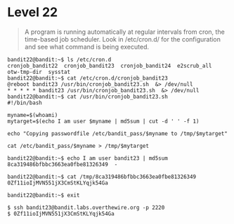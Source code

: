 # Level 22
> A program is running automatically at regular intervals from cron, the time-based job scheduler. Look in /etc/cron.d/ for the configuration and see what command is being executed.

```shell
bandit22@bandit:~$ ls /etc/cron.d
cronjob_bandit22  cronjob_bandit23  cronjob_bandit24  e2scrub_all  otw-tmp-dir  sysstat
bandit22@bandit:~$ cat /etc/cron.d/cronjob_bandit23
@reboot bandit23 /usr/bin/cronjob_bandit23.sh  &> /dev/null
* * * * * bandit23 /usr/bin/cronjob_bandit23.sh  &> /dev/null
bandit22@bandit:~$ cat /usr/bin/cronjob_bandit23.sh
#!/bin/bash

myname=$(whoami)
mytarget=$(echo I am user $myname | md5sum | cut -d ' ' -f 1)

echo "Copying passwordfile /etc/bandit_pass/$myname to /tmp/$mytarget"

cat /etc/bandit_pass/$myname > /tmp/$mytarget

bandit22@bandit:~$ echo I am user bandit23 | md5sum
8ca319486bfbbc3663ea0fbe81326349  -

bandit22@bandit:~$ cat /tmp/8ca319486bfbbc3663ea0fbe81326349
0Zf11ioIjMVN551jX3CmStKLYqjk54Ga

bandit22@bandit:~$ exit

$ ssh bandit23@bandit.labs.overthewire.org -p 2220
$ 0Zf11ioIjMVN551jX3CmStKLYqjk54Ga
```
